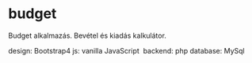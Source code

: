 # budget
Budget alkalmazás. Bevétel és kiadás kalkulátor. 

design: Bootstrap4
js: vanilla JavaScript 
backend: php
database: MySql 
